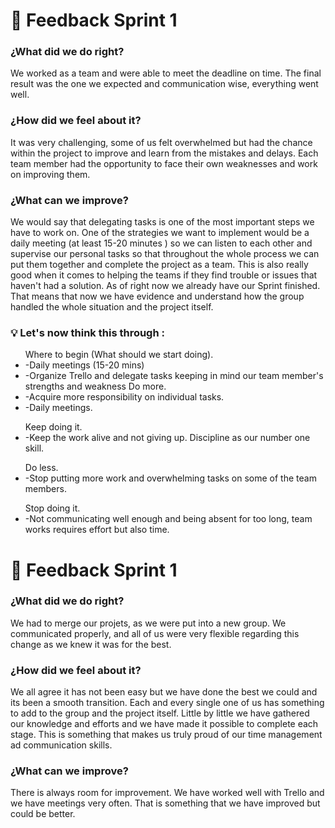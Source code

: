 <h1>🔁 Feedback Sprint 1</h1> 

<h3>¿What did we do right?</h3>
We worked as a team and were able to meet the deadline on time.
The final result was the one we expected and communication wise, everything went well.
<br/>
<h3>¿How did we feel about it?</h3>
It was very challenging, some of us felt overwhelmed but had the chance within the project to improve and learn from the mistakes and delays.
Each team member had the opportunity to face their own weaknesses and work on improving them.
<br/>
<h3>¿What can we improve?</h3>
We would say that delegating tasks is one of the most important steps we have to work on.
One of the strategies we want to implement would be a daily meeting (at least 15-20 minutes ) so we can listen to each other and supervise our personal tasks so that throughout the whole process we can put them together and complete the project as a team. This is also really good when it comes to helping the teams if they find trouble or issues that haven't had a solution.
As of right now we already have our Sprint finished. That means that now we have evidence and understand how the group handled the whole situation and the project itself.
<br/>
<h3>💡 Let's now think this through :</h3>
<ul>Where to begin (What should we start doing).
<li>-Daily meetings (15-20 mins)</li>
<li>-Organize Trello and delegate tasks keeping in mind our team member's strengths and weakness
Do more.</li>
<li>-Acquire more responsibility on individual tasks.</li>
<li>-Daily meetings.</li>
</ul>
<ul>Keep doing it.
<li>-Keep the work alive and not giving up. Discipline as our number one skill.</li>
</ul>
<ul>Do less.
<li>-Stop putting more work and overwhelming tasks on some of the team members.</li>
</ul>
<ul>Stop doing it.
<li>-Not communicating well enough and being absent for too long, team works requires effort but also time.</li>
</ul>

<h1>🔁 Feedback Sprint 1</h1> 

<h3>¿What did we do right?</h3>
We had to merge our projets, as we were put into a new group. We communicated properly, and all of us were very flexible regarding this change as we knew it was for the best. 
<br/>
<h3>¿How did we feel about it?</h3>
We all agree it has not been easy but we have done the best we could and its been a smooth transition. Each and every single one of us has something to add to the group and the project itself. Little by little we have gathered our knowledge and efforts and we have made it possible to complete each stage. This is something that makes us truly proud of our time management ad communication skills.  
<br/>
<h3>¿What can we improve?</h3>
There is always room for improvement. We have worked well with Trello and we have meetings very often. That is something that we have improved but could be better. 
<br/>
